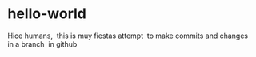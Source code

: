 # hello-world

Hice humans,  this is muy fiestas attempt  to make commits and changes   in a branch  in github
